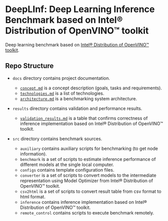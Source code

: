 # DeepLInf: Deep Learning Inference Benchmark based on Intel® Distribution of OpenVINO™ toolkit

Deep learning benchmark based on [Intel® Distribution of OpenVINO™ toolkit][openvino-toolkit].

## Repo Structure

- `docs` directory contains project documentation.
  - [`concept.md`](docs/concept.md) is a concept description
    (goals, tasks and requirements).
  - [`technologies.md`](docs/technologies.md) is a list
    of technologies.
  - [`architecture.md`](docs/architecture.md) is a benchmarking
    system architecture.

- `results` directory contains validation and performance results.
  - [`validation_results.md`](results/validation_results.md) is a table
    that confirms correctness of inference implementation based on
    Intel® Distribution of OpenVINO™ toolkit.

- `src` directory contains benchmark sources.
  - `auxiliary` contains auxiliary scripts for benchmarking
    (to get node information).
  - `benchmark` is a set of scripts to estimate inference
    performance of different models at the single local computer.
  - `configs` contains template configuration files.
  - `converter` is a set of scripts to convert models to the
    intermediate representation using Model Optimizer from
	Intel® Distribution of OpenVINO™ toolkit.
  - `csv2html` is a set of scripts to convert result table
  from csv format to html format.
  - `inference` contains inference implementation based on
    Intel® Distribution of OpenVINO™ toolkit.
  - `remote_control` contains scripts to execute benchmark
    remotely.

<!-- LINKS -->
[openvino-toolkit]: https://software.intel.com/en-us/openvino-toolkit
